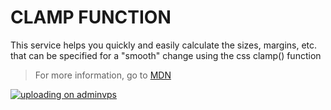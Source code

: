 # CLAMP FUNCTION

This service helps you quickly and easily calculate the sizes, margins, etc. that can be specified for a "smooth" change using the css clamp() function

> For more information, go to [MDN](https://developer.mozilla.org/en-US/docs/Web/CSS/clamp)

[![uploading on adminvps](https://github.com/OlegKrechkovskiy/clamp-function-helper/actions/workflows/github-actions.yml/badge.svg)](https://github.com/OlegKrechkovskiy/clamp-function-helper/actions/workflows/github-actions.yml)